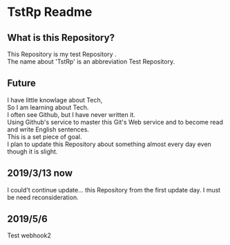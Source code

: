 # TstRp Readme
## What is this Repository?
  This Repository is my test Repository .  
  The name about 'TstRp' is an abbreviation Test Repository.  
  
## Future
  I have little knowlage about Tech,  
  So I am learning about Tech.  
  I often see Github, but I have never written it.  
  Using Github's service to master this Git's Web service and to become read and write English sentences.  
  This is a set piece of goal.  
  I plan to update this Repository  about something almost every day even though it is slight.  
  

## 2019/3/13 now
  I could't continue update... this Repository from the first update day. 
  I must be need reconsideration.
  
## 2019/5/6 
  Test webhook2
